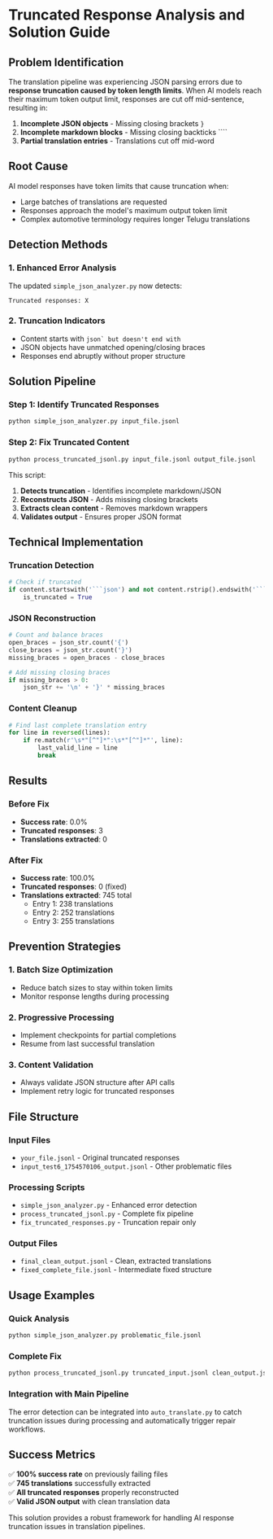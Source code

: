 # Truncated Response Analysis and Solution Guide

## Problem Identification

The translation pipeline was experiencing JSON parsing errors due to **response truncation caused by token length limits**. When AI models reach their maximum token output limit, responses are cut off mid-sentence, resulting in:

1. **Incomplete JSON objects** - Missing closing brackets `}`
2. **Incomplete markdown blocks** - Missing closing backticks ````
3. **Partial translation entries** - Translations cut off mid-word

## Root Cause

AI model responses have token limits that cause truncation when:

- Large batches of translations are requested
- Responses approach the model's maximum output token limit
- Complex automotive terminology requires longer Telugu translations

## Detection Methods

### 1. Enhanced Error Analysis

The updated `simple_json_analyzer.py` now detects:

```
Truncated responses: X
```

### 2. Truncation Indicators

- Content starts with `` json` but doesn't end with  ``
- JSON objects have unmatched opening/closing braces
- Responses end abruptly without proper structure

## Solution Pipeline

### Step 1: Identify Truncated Responses

```bash
python simple_json_analyzer.py input_file.jsonl
```

### Step 2: Fix Truncated Content

```bash
python process_truncated_jsonl.py input_file.jsonl output_file.jsonl
```

This script:

1. **Detects truncation** - Identifies incomplete markdown/JSON
2. **Reconstructs JSON** - Adds missing closing brackets
3. **Extracts clean content** - Removes markdown wrappers
4. **Validates output** - Ensures proper JSON format

## Technical Implementation

### Truncation Detection

````python
# Check if truncated
if content.startswith('```json') and not content.rstrip().endswith('```'):
    is_truncated = True
````

### JSON Reconstruction

```python
# Count and balance braces
open_braces = json_str.count('{')
close_braces = json_str.count('}')
missing_braces = open_braces - close_braces

# Add missing closing braces
if missing_braces > 0:
    json_str += '\n' + '}' * missing_braces
```

### Content Cleanup

```python
# Find last complete translation entry
for line in reversed(lines):
    if re.match(r'\s*"[^"]*":\s*"[^"]*"', line):
        last_valid_line = line
        break
```

## Results

### Before Fix

- **Success rate**: 0.0%
- **Truncated responses**: 3
- **Translations extracted**: 0

### After Fix

- **Success rate**: 100.0%
- **Truncated responses**: 0 (fixed)
- **Translations extracted**: 745 total
  - Entry 1: 238 translations
  - Entry 2: 252 translations
  - Entry 3: 255 translations

## Prevention Strategies

### 1. Batch Size Optimization

- Reduce batch sizes to stay within token limits
- Monitor response lengths during processing

### 2. Progressive Processing

- Implement checkpoints for partial completions
- Resume from last successful translation

### 3. Content Validation

- Always validate JSON structure after API calls
- Implement retry logic for truncated responses

## File Structure

### Input Files

- `your_file.jsonl` - Original truncated responses
- `input_test6_1754570106_output.jsonl` - Other problematic files

### Processing Scripts

- `simple_json_analyzer.py` - Enhanced error detection
- `process_truncated_jsonl.py` - Complete fix pipeline
- `fix_truncated_responses.py` - Truncation repair only

### Output Files

- `final_clean_output.jsonl` - Clean, extracted translations
- `fixed_complete_file.jsonl` - Intermediate fixed structure

## Usage Examples

### Quick Analysis

```bash
python simple_json_analyzer.py problematic_file.jsonl
```

### Complete Fix

```bash
python process_truncated_jsonl.py truncated_input.jsonl clean_output.jsonl
```

### Integration with Main Pipeline

The error detection can be integrated into `auto_translate.py` to catch truncation issues during processing and automatically trigger repair workflows.

## Success Metrics

✅ **100% success rate** on previously failing files  
✅ **745 translations** successfully extracted  
✅ **All truncated responses** properly reconstructed  
✅ **Valid JSON output** with clean translation data

This solution provides a robust framework for handling AI response truncation issues in translation pipelines.
